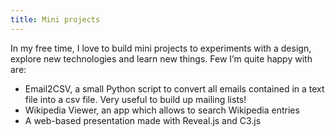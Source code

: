 ```yaml
---
title: Mini projects
---
```

In my free time, I love to build mini projects to experiments with a design,  explore new technologies and learn new things. Few I’m quite happy with are:
* Email2CSV, a small Python script to convert all emails contained in a text file into a csv file. Very useful to build up mailing lists!
* Wikipedia Viewer, an app which allows to search Wikipedia entries
* A web-based presentation made with Reveal.js and C3.js

